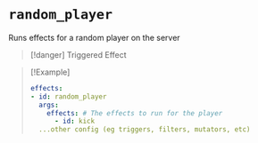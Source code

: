 # `random_player`

Runs effects for a random player on the server

> [!danger] Triggered Effect

> [!Example]
> ```yaml
> effects:
> - id: random_player
>   args:
>     effects: # The effects to run for the player
>       - id: kick
>   ...other config (eg triggers, filters, mutators, etc)
> ```
